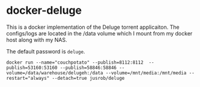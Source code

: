 # docker-deluge

This is a docker implementation of the Deluge torrent applicaiton. The configs/logs are located in the /data volume which I mount from my docker host along with my NAS.

The default password is `deluge`.

```docker run --name="couchpotato" --publish=8112:8112  --publish=53160:53160 --publish=58846:58846 --volume=/data/warehouse/delugeh:/data --volume=/mnt/media:/mnt/media --restart="always" --detach=true jusrob/deluge```

